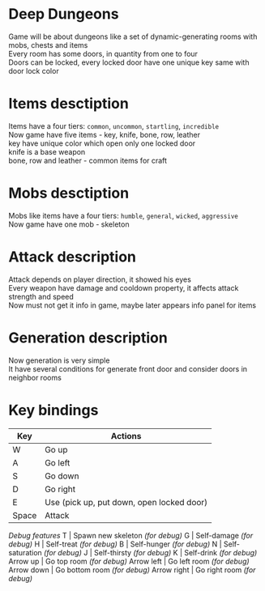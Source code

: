 # Deep Dungeons

Game will be about dungeons like a set of dynamic-generating rooms with mobs, chests and items  
Every room has some doors, in quantity from one to four  
Doors can be locked, every locked door have one unique key same with door lock color  

# Items desctiption

Items have a four tiers: `common`, `uncommon`, `startling`, `incredible`  
Now game have five items - key, knife, bone, row, leather  
key have unique color which open only one locked door  
knife is a base weapon  
bone, row and leather - common items for craft  

# Mobs desctiption

Mobs like items have a four tiers: `humble`, `general`, `wicked`, `aggressive`  
Now game have one mob - skeleton

# Attack description

Attack depends on player direction, it showed his eyes  
Every weapon have damage and cooldown property, it affects attack strength and speed  
Now must not get it info in game, maybe later appears info panel for items

# Generation description

Now generation is very simple  
It have several conditions for generate front door and consider doors in neighbor rooms  

# Key bindings

Key  | Actions
------------- | -------------
W  | Go up
A  | Go left
S  | Go down
D  | Go right
E  | Use (pick up, put down, open locked door)
Space  | Attack
*Debug features*
T  | Spawn new skeleton *(for debug)*
G  | Self-damage *(for debug)*
H  | Self-treat *(for debug)*
B  | Self-hunger *(for debug)*
N  | Self-saturation *(for debug)*
J  | Self-thirsty *(for debug)*
K  | Self-drink *(for debug)*
Arrow up | Go top room *(for debug)*
Arrow left | Go left room *(for debug)*
Arrow down | Go bottom room *(for debug)*
Arrow  right | Go right room *(for debug)*